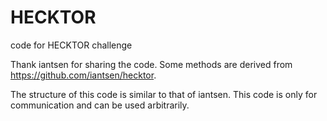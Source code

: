# HECKTOR
code for HECKTOR challenge

Thank iantsen for sharing the code. Some methods are derived from https://github.com/iantsen/hecktor.

The structure of this code is similar to that of iantsen. This code is only for communication and can be used arbitrarily.
